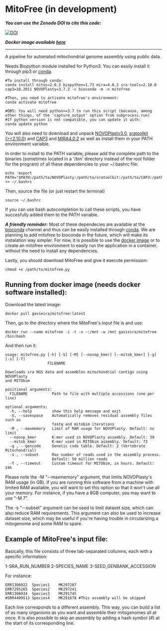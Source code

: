# MitoFree (in development)

***You can use the Zenodo DOI to cite this code:*** 

[![DOI](https://zenodo.org/badge/171532531.svg)](https://zenodo.org/badge/latestdoi/171532531)

***Docker image available [here](https://hub.docker.com/repository/docker/gavieira/mitofree/general)***

---

A pipeline for automated mitochondrial genome assembly using public data.

Needs Biopython module installed for Python3. You can easily install it through pip3 or [conda](https://docs.conda.io/en/latest/).


```
#To install through conda:
conda install mitos=2.0.3 biopython=1.73 mira=4.0.2 sra-tools=2.10.0 cap3=10.2011 NOVOPlasty=3.7.2 -c bioconda -m -n mitofree

#Then, you need to activate mitofree's environment:
conda activate mitofree

#OBS: You will need python>=3.7 to run this script (because, among other things, of the 'capture_output' option from subprocess.run)
#If python version is not compatible, you can update it with:
conda update python
```

You will also need to download and unpack [NOVOPlasty3.0](https://github.com/ndierckx/NOVOPlasty), [sratoolkit (>=2.10.0)](https://www.ncbi.nlm.nih.gov/sra/docs/toolkitsoft/) and [CAP3](http://seq.cs.iastate.edu/cap3.html) and [MIRA4.0.2](https://ufpr.dl.sourceforge.net/project/mira-assembler/MIRA/stable/mira_4.0.2_linux-gnu_x86_64_static.tar.bz2) as well as install them in your PATH environment variable.

In order to install to the PATH variable, please add the complete path to the binaries (sometimes located in a '/bin' directory instead of the root folder for the program) of all these dependencies to your ~/.bashrc file:

```
echo 'export PATH="$PATH:/path/to/NOVOPlasty:/path/to/sratoolkit:/path/to/CAP3:/path/to/MITObim:/path/to/MIRA"' >> ~/.bashrc
```

Then, source the file (or just restart the terminal)

```
source ~/.bashrc
```

If you can use bash autocompletion to call these scripts, you have succesfully added them to the PATH variable.

***A friendly reminder:*** Most of these dependecies are available at the [bioconda](https://bioconda.github.io/) channel and thus can be easily installed through [conda](https://docs.conda.io/en/latest/). We are planning to add mitofree to bioconda in the future, which will make its instalation way simpler. For now, it is possible to use the [docker image](https://hub.docker.com/repository/docker/gavieira/mitofree/general) or to create an mitofree environment to easily run the application in a container, without the need to install any dependencies.


Lastly, you should download MitoFree and give it execute permission:

```
chmod +x /path/to/mitofree.py
```

## Running from docker image (needs docker software installed):

Download the latest image:

```
docker pull gavieira/mitofree:latest
```

Then, go to the directory where the MitoFree's input file is and use:

```
docker run --name mitofree -i -t -v ~:/mnt -w /mnt gavieira/mitofree /bin/bash
```

And then run it:

```
usage: mitofree.py [-h] [-S] [-M] [--novop_kmer] [--mitob_kmer] [-g] [-s] [-T]
                   FILENAME

Downloads sra NGS data and assembles mitochondrial contigs using NOVOPlasty
and MITObim

positional arguments:
  FILENAME           Path to file with multiple accessions (one per line)

optional arguments:
  -h, --help         show this help message and exit
  -S, --savespace    Automatically removes residual assembly files such as
                     fastq and mitobim iterations
  -M , --maxmemory   Limit of RAM usage for NOVOPlasty. Default: no limit
  --novop_kmer       K-mer used in NOVOPlasty assembly. Default: 39
  --mitob_kmer       K-mer used in MITObim assembly. Default: 73
  -g , --gencode     Genetic code table. Default: 2 (Vertebrate Mitochondrial)
  -s , --subset      Max number of reads used in the assembly process.
                     Default: 50 million reads
  -T , --timeout     Custom timeout for MITObim, in hours. Default: 24h
```

Please note the -M "--maxmemory" argument, that limits NOVOPlasty's RAM usage (in GB). If you are running this software from a machine with limited RAM available, you will want to set this option so that it won't use all your memory. For instance, if you have a 8GB computer, you may want to use "-M 7".

The -s "--subset" argument can be used to limit dataset size, which can also reduce RAM requirements. This argument can also be used to increase dataset size, which may be useful if you're having trouble in circularizing a mitogenome and some RAM to spare.


## Example of MitoFree's input file:

Basically, this file consists of three tab-separated collumns, each with a specific information:

1-SRA_RUN_NUMBER        2-SPECIES_NAME          3-SEED_GENBANK_ACCESSION

For instance:

```
ERR1306022	Species1	MK297287
ERR7295165	Species2	MK297241
ERR1306034	Species3	MK291745
#SRR4409513	Species4	MK291678 #This assembly will be skipped
```

Each line corresponds to a different assembly. This way, you can build a list of as many organisms as you want and assemble their mitogenomes all at once. It is also possible to skip an assembly by adding a hash symbol (#) at the start of its corresponding line.
